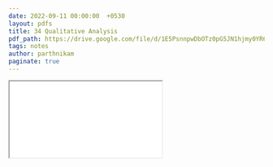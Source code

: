 ```yaml
---
date: 2022-09-11 00:00:00  +0530
layout: pdfs
title: 34 Qualitative Analysis
pdf_path: https://drive.google.com/file/d/1E5PsnnpwDbOTz0pG5JN1hjmy0YR6TUlB/preview?usp=sharing
tags: notes
author: parthnikam
paginate: true
---
```


<iframe class="embed-pdf" src="{{ page.pdf_path }}#toolbar=0" seamless="seamless" scrolling="no" style="overflow:hidden"></iframe>
